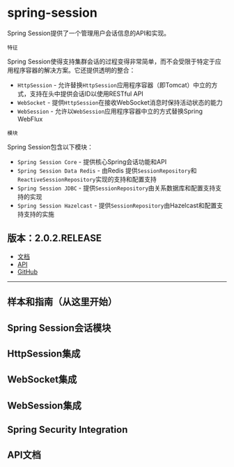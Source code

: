 #   spring-session

Spring Session提供了一个管理用户会话信息的API和实现。

`特征`

Spring Session使得支持集群会话的过程变得非常简单，而不会受限于特定于应用程序容器的解决方案。它还提供透明的整合：
-   `HttpSession` - 允许替换`HttpSession`应用程序容器（即Tomcat）中立的方式，支持在头中提供会话ID以使用RESTful API
-   `WebSocket` - 提供`HttpSession`在接收WebSocket消息时保持活动状态的能力
-   `WebSession` - 允许以`WebSession`应用程序容器中立的方式替换Spring WebFlux

`模块`

Spring Session包含以下模块：
-   `Spring Session Core` - 提供核心Spring会话功能和API
-   `Spring Session Data Redis` - 由Redis 提供`SessionRepository`和`ReactiveSessionRepository`实现的支持和配置支持
-   `Spring Session JDBC` - 提供`SessionRepository`由关系数据库和配置支持支持的实现
-   `Spring Session Hazelcast` - 提供`SessionRepository`由Hazelcast和配置支持支持的实施


##  版本：2.0.2.RELEASE
-   [文档](https://docs.spring.io/spring-session/docs/2.0.2.RELEASE/reference/html5/)
-   [API](https://docs.spring.io/spring-session/docs/2.0.2.RELEASE/api/)
-   [GitHub](https://github.com/spring-projects/spring-session)

----

##  样本和指南（从这里开始）



##  Spring Session会话模块



##  HttpSession集成



##  WebSocket集成



##  WebSession集成



##  Spring Security Integration



##  API文档





